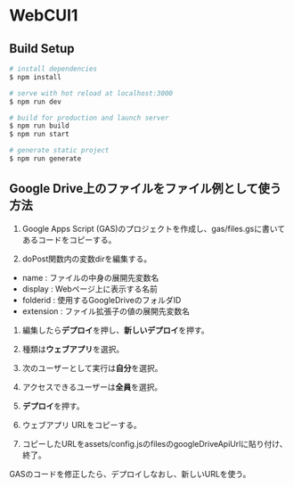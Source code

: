 # WebCUI1
## Build Setup

```bash
# install dependencies
$ npm install

# serve with hot reload at localhost:3000
$ npm run dev

# build for production and launch server
$ npm run build
$ npm run start

# generate static project
$ npm run generate
```

## Google Drive上のファイルをファイル例として使う方法

1. Google Apps Script (GAS)のプロジェクトを作成し、gas/files.gsに書いてあるコードをコピーする。

1. doPost関数内の変数dirを編集する。
 - name : ファイルの中身の展開先変数名
 - display : Webページ上に表示する名前
 - folderid : 使用するGoogleDriveのフォルダID
 - extension : ファイル拡張子の値の展開先変数名

1. 編集したら**デプロイ**を押し、**新しいデプロイ**を押す。

1. 種類は**ウェブアプリ**を選択。

1. 次のユーザーとして実行は**自分**を選択。

1. アクセスできるユーザーは**全員**を選択。

1. **デプロイ**を押す。

1. ウェブアプリ URLをコピーする。

1. コピーしたURLをassets/config.jsのfilesのgoogleDriveApiUrlに貼り付け、終了。

GASのコードを修正したら、デプロイしなおし、新しいURLを使う。